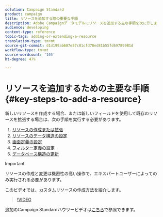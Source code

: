 ```yaml
---
solution: Campaign Standard
product: campaign
title: リソースを追加する際の重要な手順
description: Adobe Campaignデータモデルにリソースを追加する主な手順を次に示します。
audience: developing
content-type: reference
topic-tags: adding-or-extending-a-resource
translation-type: tm+mt
source-git-commit: d1d199ab607e57c01cfd70ed81b55fd69789981d
workflow-type: tm+mt
source-wordcount: '105'
ht-degree: 47%

---
```



# リソースを追加するための主要な手順{#key-steps-to-add-a-resource}

新しいリソースを作成する場合、または新しいフィールドを使用して既存のリソースを拡張する場合は、次の手順を実行する必要があります。

1. [リソースの作成または拡張](../../developing/using/creating-or-extending-the-resource.md)
1. [リソースのデータ構造の設定](../../developing/using/configuring-the-resource-s-data-structure.md)
1. [画面定義の設定](../../developing/using/configuring-the-screen-definition.md)
1. [フィルター定義の設定](../../developing/using/configuring-filter-definition.md)
1. [データベース構造の更新](../../developing/using/updating-the-database-structure.md)

>[!IMPORTANT]
>
>リソースの作成と変更は機密性の高い操作で、エキスパートユーザーによってのみ実行される必要があります。

このビデオでは、カスタムリソースの作成方法を紹介します。

>[!VIDEO](https://video.tv.adobe.com/v/27715?quality=9&captions=eng)

追加のCampaign Standardハウツービデオは[こちら](https://experienceleague.adobe.com/docs/campaign-standard-learn/tutorials/overview.html?lang=ja)で参照できます。
